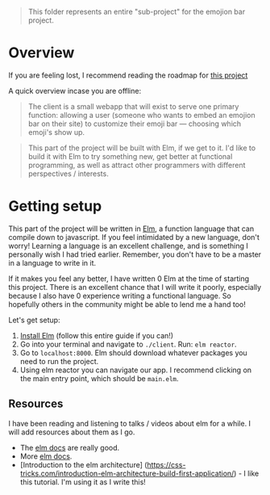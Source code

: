 > This folder represents an entire "sub-project" for the emojion bar project. 

# Overview

If you are feeling lost, I recommend reading the roadmap for [this project](https://github.com/the-heap/Emojions/issues/23)

A quick overview incase you are offline:

> The client is a small webapp that will exist to serve one primary function: allowing a user (someone who wants to embed an emojion bar on their site) to customize their emoji bar — choosing which emoji's show up.

> This part of the project will be built with Elm, if we get to it. I'd like to build it with Elm to try something new, get better at functional programming, as well as attract other programmers with different perspectives / interests.

# Getting setup

This part of the project will be written in [Elm](http://elm-lang.org/), a function language that can compile down to javascript. If you feel intimidated by a new language, don't worry! Learning a language is an excellent challenge, and is something I personally wish I had tried earlier. Remember, you don't have to be a master in a language to write in it.

If it makes you feel any better, I have written 0 Elm at the time of starting this project. There is an excellent chance that I will write it poorly, especially because I also have 0 experience writing a functional language. So hopefully others in the community might be able to lend me a hand too!

Let's get setup:

1. [Install Elm](https://guide.elm-lang.org/install.html) (follow this entire guide if you can!)
2. Go into your terminal and navigate to `./client`. Run: `elm reactor`.
3. Go to `localhost:8000`. Elm should download whatever packages you need to run the project. 
4. Using elm reactor you can navigate our app. I recommend clicking on the main entry point, which should be `main.elm`. 


## Resources

I have been reading and listening to talks / videos about elm for a while. I will add resources about them as I go.

- The [elm docs](http://elm-lang.org/docs) are really good.
- More [elm docs](https://guide.elm-lang.org/install.html).
- [Introduction to the elm architecture] (https://css-tricks.com/introduction-elm-architecture-build-first-application/) - I like this tutorial. I'm using it as I write this!